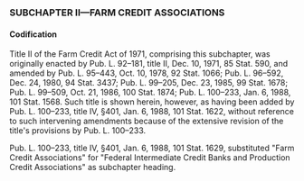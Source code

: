 ### SUBCHAPTER II—FARM CREDIT ASSOCIATIONS ###

#### Codification ####

Title II of the Farm Credit Act of 1971, comprising this subchapter, was originally enacted by Pub. L. 92–181, title II, Dec. 10, 1971, 85 Stat. 590, and amended by Pub. L. 95–443, Oct. 10, 1978, 92 Stat. 1066; Pub. L. 96–592, Dec. 24, 1980, 94 Stat. 3437; Pub. L. 99–205, Dec. 23, 1985, 99 Stat. 1678; Pub. L. 99–509, Oct. 21, 1986, 100 Stat. 1874; Pub. L. 100–233, Jan. 6, 1988, 101 Stat. 1568. Such title is shown herein, however, as having been added by Pub. L. 100–233, title IV, §401, Jan. 6, 1988, 101 Stat. 1622, without reference to such intervening amendments because of the extensive revision of the title's provisions by Pub. L. 100–233.

Pub. L. 100–233, title IV, §401, Jan. 6, 1988, 101 Stat. 1629, substituted "Farm Credit Associations" for "Federal Intermediate Credit Banks and Production Credit Associations" as subchapter heading.